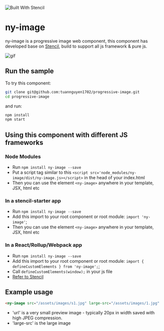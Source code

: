 ![Built With Stencil](https://img.shields.io/badge/-Built%20With%20Stencil-16161d.svg?logo=data%3Aimage%2Fsvg%2Bxml%3Bbase64%2CPD94bWwgdmVyc2lvbj0iMS4wIiBlbmNvZGluZz0idXRmLTgiPz4KPCEtLSBHZW5lcmF0b3I6IEFkb2JlIElsbHVzdHJhdG9yIDE5LjIuMSwgU1ZHIEV4cG9ydCBQbHVnLUluIC4gU1ZHIFZlcnNpb246IDYuMDAgQnVpbGQgMCkgIC0tPgo8c3ZnIHZlcnNpb249IjEuMSIgaWQ9IkxheWVyXzEiIHhtbG5zPSJodHRwOi8vd3d3LnczLm9yZy8yMDAwL3N2ZyIgeG1sbnM6eGxpbms9Imh0dHA6Ly93d3cudzMub3JnLzE5OTkveGxpbmsiIHg9IjBweCIgeT0iMHB4IgoJIHZpZXdCb3g9IjAgMCA1MTIgNTEyIiBzdHlsZT0iZW5hYmxlLWJhY2tncm91bmQ6bmV3IDAgMCA1MTIgNTEyOyIgeG1sOnNwYWNlPSJwcmVzZXJ2ZSI%2BCjxzdHlsZSB0eXBlPSJ0ZXh0L2NzcyI%2BCgkuc3Qwe2ZpbGw6I0ZGRkZGRjt9Cjwvc3R5bGU%2BCjxwYXRoIGNsYXNzPSJzdDAiIGQ9Ik00MjQuNywzNzMuOWMwLDM3LjYtNTUuMSw2OC42LTkyLjcsNjguNkgxODAuNGMtMzcuOSwwLTkyLjctMzAuNy05Mi43LTY4LjZ2LTMuNmgzMzYuOVYzNzMuOXoiLz4KPHBhdGggY2xhc3M9InN0MCIgZD0iTTQyNC43LDI5Mi4xSDE4MC40Yy0zNy42LDAtOTIuNy0zMS05Mi43LTY4LjZ2LTMuNkgzMzJjMzcuNiwwLDkyLjcsMzEsOTIuNyw2OC42VjI5Mi4xeiIvPgo8cGF0aCBjbGFzcz0ic3QwIiBkPSJNNDI0LjcsMTQxLjdIODcuN3YtMy42YzAtMzcuNiw1NC44LTY4LjYsOTIuNy02OC42SDMzMmMzNy45LDAsOTIuNywzMC43LDkyLjcsNjguNlYxNDEuN3oiLz4KPC9zdmc%2BCg%3D%3D&colorA=16161d&style=flat-square)

# ny-image

ny-image is a progressive image web component, this component has developed base on [Stencil](https://stenciljs.com/), build to support all js framework & pure js.

![gif](https://github.com/ccforward/cc/raw/master/Blog/pic/progressive-0.gif)


## Run the sample

To try this component:

```bash
git clone git@github.com:tuannguyen1702/progressive-image.git
cd progressive-image
```

and run:

```bash
npm install
npm start
```

## Using this component with different JS frameworks 

### Node Modules
- Run `npm install ny-image --save`
- Put a script tag similar to this `<script src='node_modules/ny-image/dist/ny-image.js></script>` in the head of your index.html
- Then you can use the element `<ny-image>` anywhere in your template, JSX, html etc

### In a stencil-starter app
- Run `npm install ny-image --save`
- Add this import to your root component or root module: `import 'ny-image'`;
- Then you can use the element `<ny-image>` anywhere in your template, JSX, html etc

### In a React/Rollup/Webpack app
- Run `npm install ny-image --save`
- Add this import to your root component or root module: `import { defineCustomElements } from 'ny-image';`;
- Call `defineCustomElements(window);` in your js file
- [Refer to Stencil](https://stenciljs.com/docs/overview)


## Example usage

```html
<ny-image src="/assets/images/s1.jpg" large-src="/assets/images/1.jpg" alt="my photo"></ny-image>
```

- 'url'  is a very small preview image - typically 20px in width saved with high JPEG compression.
- 'large-src'  is the large image